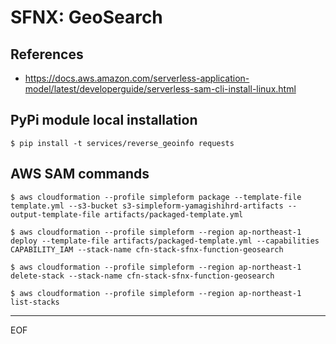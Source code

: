 # SFNX: GeoSearch

## References

* https://docs.aws.amazon.com/serverless-application-model/latest/developerguide/serverless-sam-cli-install-linux.html

## PyPi module local installation

```
$ pip install -t services/reverse_geoinfo requests
```

## AWS SAM commands

```
$ aws cloudformation --profile simpleform package --template-file template.yml --s3-bucket s3-simpleform-yamagishihrd-artifacts --output-template-file artifacts/packaged-template.yml
```

```
$ aws cloudformation --profile simpleform --region ap-northeast-1 deploy --template-file artifacts/packaged-template.yml --capabilities CAPABILITY_IAM --stack-name cfn-stack-sfnx-function-geosearch
```

```
$ aws cloudformation --profile simpleform --region ap-northeast-1 delete-stack --stack-name cfn-stack-sfnx-function-geosearch
```

```
$ aws cloudformation --profile simpleform --region ap-northeast-1 list-stacks
```

---
EOF